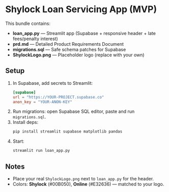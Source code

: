 # Shylock Loan Servicing App (MVP)

This bundle contains:
- **loan_app.py** — Streamlit app (Supabase + responsive header + late fees/penalty interest)
- **prd.md** — Detailed Product Requirements Document
- **migrations.sql** — Safe schema patches for Supabase
- **ShylockLogo.png** — Placeholder logo (replace with your own)

## Setup
1. In Supabase, add secrets to Streamlit:
   ```toml
   [supabase]
   url = "https://YOUR-PROJECT.supabase.co"
   anon_key = "YOUR-ANON-KEY"
   ```
2. Run migrations: open Supabase SQL editor, paste and run `migrations.sql`.
3. Install deps:
   ```bash
   pip install streamlit supabase matplotlib pandas
   ```
4. Start:
   ```bash
   streamlit run loan_app.py
   ```

## Notes
- Place your real `ShylockLogo.png` next to `loan_app.py` for the header.
- Colors: **Shylock** (#00B050), **Online** (#E32636) — matched to your logo.
